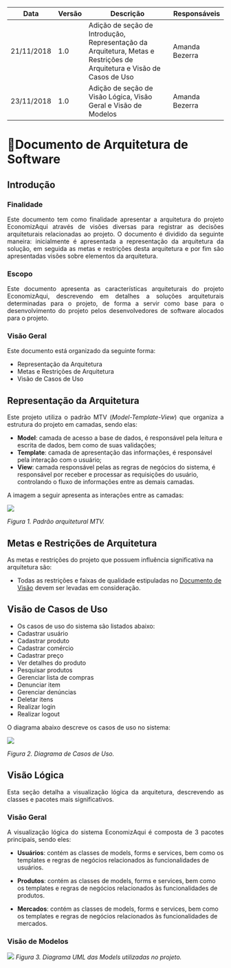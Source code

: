 Data | Versão | Descrição | Responsáveis
-- | -- | -- | --
21/11/2018 | 1.0 | Adição de seção de Introdução, Representação da Arquitetura, Metas e Restrições de Arquitetura e Visão de Casos de Uso | Amanda Bezerra
23/11/2018 | 1.0 | Adição de seção de Visão Lógica, Visão Geral e Visão de Modelos | Amanda Bezerra

# Documento de Arquitetura de Software

## Introdução
### Finalidade
<p align="justify">
Este documento tem como finalidade apresentar a arquitetura do projeto EconomizAqui através de visões diversas para registrar as decisões arquiteturais relacionadas ao projeto.
O documento é dividido da seguinte maneira: inicialmente é apresentada a representação da arquitetura da solução, em seguida as metas e restrições desta arquitetura e por fim são apresentadas visões sobre elementos da arquitetura.
<p>

### Escopo
<p align="justify">
Este documento apresenta as características arquiteturais do projeto EconomizAqui, descrevendo em detalhes a soluções arquiteturais determinadas para o projeto, de forma a servir como base para o desenvolvimento do projeto pelos desenvolvedores de software alocados para o projeto.
<p>

### Visão Geral
Este documento está organizado da seguinte forma:

+ Representação da Arquitetura
+ Metas e Restrições de Arquitetura
+ Visão de Casos de Uso

## Representação da Arquitetura
<p align="justify">
Este projeto utiliza o padrão MTV (<i>Model-Template-View</i>) que organiza a estrutura do projeto em camadas, sendo elas:
<p>

+ <b>Model</b>: camada de acesso a base de dados, é responsável pela leitura e escrita de dados, bem como de suas validações;
+ <b>Template</b>: camada de apresentação das informações, é responsável pela interação com o usuário;
+ <b>View</b>: camada responsável pelas as regras de negócios do sistema, é responsável por receber e processar as requisições do usuário, controlando o fluxo de informações entre as demais camadas.

A imagem a seguir apresenta as interações entre as camadas:

![](https://lh3.googleusercontent.com/zOYc6WV5t4NwvWMxQiXzPt40fUa28BmWKgiAQ0ZOdQe7ZxGo_36NE-mOFVViDpMVlcUq7B1ffjl2KezDiaKfEg8D1NILqySCYZFJG3ALP5_Gycf_6rTO4920DkFsTJj0vOyf9qr2)

<i>Figura 1. Padrão arquitetural MTV.</i>

## Metas e Restrições de Arquitetura 
As metas e restrições do projeto que possuem influência significativa na arquitetura são:

+ Todas as restrições e faixas de qualidade estipuladas no [Documento de Visão](./Documento-de-Visão.md) devem ser levadas em consideração.


## Visão de Casos de Uso 
+ Os casos de uso do sistema são listados abaixo:
+ Cadastrar usuário
+ Cadastrar produto
+ Cadastrar comércio
+ Cadastrar preço
+ Ver detalhes do produto
+ Pesquisar produtos
+ Gerenciar lista de compras
+ Denunciar item
+ Gerenciar denúncias
+ Deletar itens
+ Realizar login
+ Realizar logout

O diagrama abaixo descreve os casos de uso no sistema:

![](https://lh5.googleusercontent.com/Un0ilv1HnT1ovPZlZj882cZOBuhAdijGvS9ZSPjZZddAXhyzFxy1gcKG2FVLusd9YBPBbabdxsXyhhU-if6mfay7ItDaL_d5clWBda3pfyzEVxqSfvoKaraqNQ2z2rvEcd849VjM)

<i>Figura 2. Diagrama de Casos de Uso.</i>

## Visão Lógica 
<p align="justify">
Esta seção detalha a visualização lógica da arquitetura, descrevendo as classes e pacotes mais significativos. 
</p>

### Visão Geral
<p align="justify">
A visualização lógica do sistema EconomizAqui é composta de 3 pacotes principais, sendo eles:
</p>

+ **Usuários**: contém as classes de models, forms e services, bem como os templates e regras de negócios relacionados às funcionalidades de usuários.

+ **Produtos**: contém as classes de models, forms e services, bem como os templates e regras de negócios relacionados às funcionalidades de produtos.

+ **Mercados**: contém as classes de models, forms e services, bem como os templates e regras de negócios relacionados às funcionalidades de mercados.

### Visão de Modelos

<a href="https://lh4.googleusercontent.com/44vcEzxm1hpR6C8zJxLWDUmUdM_5U1IO9aGqGSQUsyB16S_KB5b32I-QfgM1ZokPX4cB682skiQnG7V1P9bzILjm5cP53WfSMHvonC6HsWZMuzTMcsddEn92FuGBxXcPp5Cmxxwz"><img src="https://lh4.googleusercontent.com/44vcEzxm1hpR6C8zJxLWDUmUdM_5U1IO9aGqGSQUsyB16S_KB5b32I-QfgM1ZokPX4cB682skiQnG7V1P9bzILjm5cP53WfSMHvonC6HsWZMuzTMcsddEn92FuGBxXcPp5Cmxxwz"></a>
<i>Figura 3. Diagrama UML das Models utilizadas no projeto.</i>